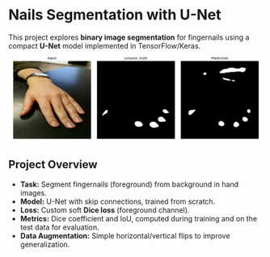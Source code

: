 # Nails Segmentation with U-Net

This project explores **binary image segmentation** for fingernails using a compact **U-Net** model implemented in TensorFlow/Keras.

![Example segmentation](Results/example_test.png)

## Project Overview
- **Task:** Segment fingernails (foreground) from background in hand images.
- **Model:** U-Net with skip connections, trained from scratch.
- **Loss:** Custom soft **Dice loss** (foreground channel).
- **Metrics:** Dice coefficient and IoU, computed during training and on the test data for evaluation.
- **Data Augmentation:** Simple horizontal/vertical flips to improve generalization.
